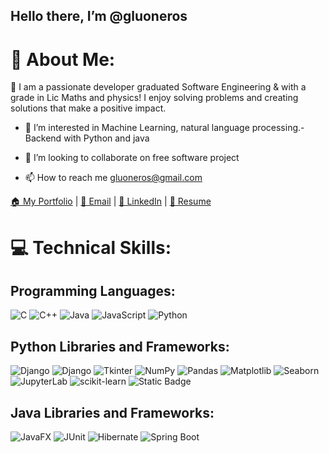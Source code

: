## Hello there, I’m @gluoneros


# 👤 About Me:
🚀 I am a passionate developer graduated Software Engineering & with a grade in Lic Maths and physics! I enjoy solving problems and creating solutions that make a positive impact.
- 👀 I’m interested in Machine Learning, natural language processing.- Backend with Python and java
- 💞️ I’m looking to collaborate on free software project

  
- 📫 How to reach me gluoneros@gmail.com

<!---
gluoneros/gluoneros is a ✨ special ✨ repository because its `README.md` (this file) appears on your GitHub profile.
You can click the Preview link to take a look at your changes.
--->

[🏠 My Portfolio](https://gluoneros.github.io) | [📧 Email](mailto:gluoneros@gmail.com) | [🔗 LinkedIn](https://www.linkedin.com/in/hildebrando-vargas) | [📄 Resume](https://github.com/gluoneros/gluoneros.github.io/blob/main/hojaDeVida3.pdf)

# 💻 Technical Skills:

## Programming Languages:
![C](https://img.shields.io/badge/c-%2300599C.svg?style=for-the-badge&logo=c&logoColor=white) 
![C++](https://img.shields.io/badge/c++-%2300599C.svg?style=for-the-badge&logo=c%2B%2B&logoColor=white) 
![Java](https://img.shields.io/badge/java-%23ED8B00.svg?style=for-the-badge&logo=java&logoColor=white) 
![JavaScript](https://img.shields.io/badge/javascript-%23323330.svg?style=for-the-badge&logo=javascript&logoColor=%23F7DF1E) 
![Python](https://img.shields.io/badge/python-%2314354C.svg?style=for-the-badge&logo=python&logoColor=white) 


## Python Libraries and Frameworks:
![Django](https://img.shields.io/badge/-Django-%2300768F.svg?style=for-the-badge&logo=django&logoColor=white)
![Django](https://img.shields.io/badge/-Flask-%2300768F.svg?style=for-the-badge&logo=flask&logoColor=white)
![Tkinter](https://img.shields.io/badge/tkinter-%234B8BBE.svg?style=for-the-badge)
![NumPy](https://img.shields.io/badge/NumPy-%23013243.svg?style=for-the-badge&logo=numpy&logoColor=white) 
![Pandas](https://img.shields.io/badge/Pandas-%23150458.svg?style=for-the-badge&logo=pandas&logoColor=white)
![Matplotlib](https://img.shields.io/badge/Matplotlib-%2300768F.svg?style=for-the-badge&logo=python&logoColor=white)
![Seaborn](https://img.shields.io/badge/Seaborn-%2300768F.svg?style=for-the-badge&logo=seaborn&logoColor=white)
![JupyterLab](https://img.shields.io/badge/-JupyterLab-F37626?style=for-the-badge&logo=jupyter&logoColor=white)
![scikit-learn](https://img.shields.io/badge/-Scikit--learn-4B8BBE?style=for-the-badge&logo=scikit-learn&logoColor=white)
![Static Badge](https://img.shields.io/badge/seaborn)

## Java Libraries and Frameworks:
![JavaFX](https://img.shields.io/badge/JavaFX-%23ED8B00.svg?style=for-the-badge&logo=java&logoColor=white) 
![JUnit](https://img.shields.io/badge/JUnit-%23007ACC.svg?style=for-the-badge&logo=junit5&logoColor=white)
![Hibernate](https://img.shields.io/badge/-Hibernate-59666C?style=flat&logo=hibernate&logoColor=white)
![Spring Boot](https://img.shields.io/badge/-Spring%20Boot-6DB33F?style=flat&logo=springboot&logoColor=white)
